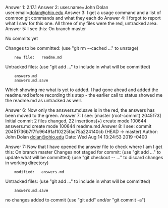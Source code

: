 Answer 1: 2.17.1
Answer 2: user.name=John Dolan
user.email=dolan@ohio.edu
Answer 3: I get a usage command and a list of common git commands and what they each do
Answer 4: I forgot to report what I saw for this one. All three of my files were the red, untracked area.
Answer 5: I see this:
On branch master

No commits yet

Changes to be committed:
  (use "git rm --cached <file>..." to unstage)

        new file:   readme.md

Untracked files:
  (use "git add <file>..." to include in what will be committed)

        answers.md
        answers.md.save
 Which showing me what is yet to added. I had gone ahead and added the readme.md before recording this step - the earlier call to status showed me the readme.md as untracked as well.

Answer 6: Now only the answers.md.save is in the red, the answers has been moved to the green.
Answer 7: I see:
[master (root-commit) 2045173] Initial commit
 2 files changed, 22 insertions(+)
 create mode 100644 answers.md
 create mode 100644 readme.md
Answer 8: I see:
commit 20451736b7f7fc96491af10225fac75a224140cb (HEAD -> master)
Author: John Dolan <dolan@ohio.edu>
Date:   Wed Aug 14 13:24:53 2019 -0400


Answer 7: Now that I have opened the answer file to check where I am I 
get this:
On branch master
Changes not staged for commit:
  (use "git add <file>..." to update what will be committed)
  (use "git checkout -- <file>..." to discard changes in working 
directory)

        modified:   answers.md

Untracked files:
  (use "git add <file>..." to include in what will be committed)

        answers.md.save

no changes added to commit (use "git add" and/or "git commit -a")


